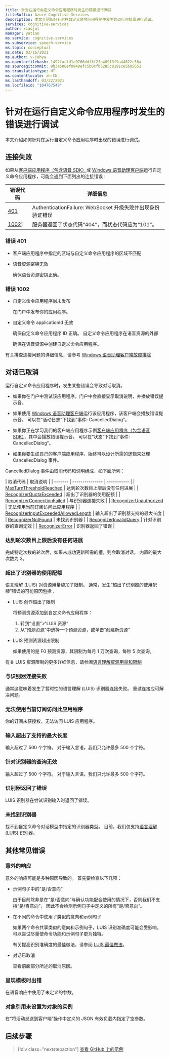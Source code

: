 ```yaml
---
title: 针对在运行自定义命令应用程序时发生的错误进行调试
titleSuffix: Azure Cognitive Services
description: 本文介绍如何针对在自定义命令应用程序中发生的运行时错误进行调试。
services: cognitive-services
author: xiaojul
manager: yetian
ms.service: cognitive-services
ms.subservice: speech-service
ms.topic: conceptual
ms.date: 03/16/2021
ms.author: v-johya
ms.openlocfilehash: 1492facfd1c0766ddf3f23a48913f9a44622c58a
ms.sourcegitcommit: 8b3a588ef0949efc5b0cfb5285c8191ce5b05651
ms.translationtype: HT
ms.contentlocale: zh-CN
ms.lasthandoff: 03/22/2021
ms.locfileid: "104767548"
---
```

# <a name="debug-errors-when-running-a-custom-commands-application"></a>针对在运行自定义命令应用程序时发生的错误进行调试

本文介绍如何针对在运行自定义命令应用程序时出现的错误进行调试。 

## <a name="connection-failed"></a>连接失败

如果从[客户端应用程序（包含语音 SDK）](./how-to-custom-commands-setup-speech-sdk.md)或 [Windows 语音助理客户端](./how-to-custom-commands-developer-flow-test.md)运行自定义命令应用程序，可能会遇到下面列出的连接错误：

| 错误代码 | 详细信息 |
| ------- | -------- |
| [401](#error-401) | AuthenticationFailure: WebSocket 升级失败并出现身份验证错误 |
| [1002](#error-1002)] | 服务器返回了状态代码“404”，而状态代码应为“101”。 |

### <a name="error-401"></a>错误 401
- 客户端应用程序中指定的区域与自定义命令应用程序的区域不匹配

- 语音资源密钥无效
    
    确保语音资源密钥正确。

### <a name="error-1002"></a>错误 1002 
- 自定义命令应用程序尚未发布
    
    在门户中发布你的应用程序。

- 自定义命令 applicationId 无效

    确保自定义命令应用程序 ID 正确。
 自定义命令应用程序在语音资源的外部

    确保在语音资源中创建自定义命令应用程序。

有关排查连接问题的详细信息，请参考 [Windows 语音助理客户端故障排除](https://github.com/Azure-Samples/Cognitive-Services-Voice-Assistant/tree/master/clients/csharp-wpf#troubleshooting)


## <a name="dialog-is-canceled"></a>对话已取消

运行自定义命令应用程序时，发生某些错误会导致对话取消。

- 如果你在门户中测试该应用程序，门户中会直接显示取消说明，并播放错误提示音。 

- 如果使用 [Windows 语音助理客户端](./how-to-custom-commands-developer-flow-test.md)运行该应用程序，该客户端会播放错误提示音。 可以在“活动日志”下找到“事件: CancelledDialog”。 

- 如果你正在学习我们的客户端应用程序示例[客户端应用程序（包含语音 SDK）](./how-to-custom-commands-setup-speech-sdk.md)，其中会播放错误提示音。 可以在“状态”下找到“事件: CancelledDialog”。 

- 如果你要生成自己的客户端应用程序，始终可以设计所需的逻辑来处理 CancelledDialog 事件。

CancelledDialog 事件由取消代码和说明组成，如下面所列：

| 取消代码 | 取消说明 |
| ------- | --------------- | ----------- |
| [MaxTurnThresholdReached](#no-progress-was-made-after-the-max-number-of-turns-allowed) | 达到轮次数目上限后没有任何进展 |
| [RecognizerQuotaExceeded](#recognizer-usage-quota-exceeded) | 超出了识别器的使用配额 |
| [RecognizerConnectionFailed](#connection-to-the-recognizer-failed) | 与识别器连接失败 |
| [RecognizerUnauthorized](#this-application-cannot-be-accessed-with-the-current-subscription) | 无法使用当前订阅访问此应用程序 |
| [RecognizerInputExceededAllowedLength](#input-exceeds-the-maximum-supported-length) | 输入超出了识别器支持的最大长度 |
| [RecognizerNotFound](#recognizer-not-found) | 未找到识别器 |
| [RecognizerInvalidQuery](#invalid-query-for-the-recognizer) | 针对识别器的查询无效 |
| [RecognizerError](#recognizer-return-an-error) | 识别器返回了错误 |

### <a name="no-progress-was-made-after-the-max-number-of-turns-allowed"></a>达到轮次数目上限后没有任何进展
完成特定次数的轮次后，如果未成功更新所需的槽，则会取消对话。 内置的最大次数为 3。

### <a name="recognizer-usage-quota-exceeded"></a>超出了识别器的使用配额
语言理解 (LUIS) 对资源用量施加了限制。 通常，发生“超出了识别器的使用配额”错误的可能原因包括： 
- LUIS 创作超出了限制

    将预测资源添加到自定义命令应用程序： 
    1. 转到“设置”>“LUIS 资源”
    1. 从“预测资源”中选择一个预测资源，或单击“创建新资源”  

- LUIS 预测资源超出限制

    如果使用的是 F0 预测资源，其限制为每月 1 万次查询，每秒 5 次查询。

有关 LUIS 资源限制的更多详细信息，请参阅[语言理解资源用量和限制](../luis/luis-limits.md#resource-usage-and-limits)

### <a name="connection-to-the-recognizer-failed"></a>与识别器连接失败
通常这意味着发生了暂时性的语言理解 (LUIS) 识别器连接失败。 重试连接应可解决问题。

### <a name="this-application-cannot-be-accessed-with-the-current-subscription"></a>无法使用当前订阅访问此应用程序
你的订阅未获授权，无法访问 LUIS 应用程序。 

### <a name="input-exceeds-the-maximum-supported-length"></a>输入超出了支持的最大长度
输入超过了 500 个字符。 对于输入言语，我们只允许最多 500 个字符。

### <a name="invalid-query-for-the-recognizer"></a>针对识别器的查询无效
输入超过了 500 个字符。 对于输入言语，我们只允许最多 500 个字符。

### <a name="recognizer-return-an-error"></a>识别器返回了错误
LUIS 识别器在尝试识别输入时返回了错误。

### <a name="recognizer-not-found"></a>未找到识别器
找不到自定义命令对话模型中指定的识别器类型。 目前，我们仅支持[语言理解 (LUIS) 识别器](https://luis.azure.cn/)。

## <a name="other-common-errors"></a>其他常见错误
### <a name="unexpected-response"></a>意外的响应
意外的响应可能是多种原因导致的。 首先要检查以下几项：
- 示例句子中的“是/否意向”

    由于目前除非是在“是/否意向”与确认功能配合使用的情况下，否则我们不支持“是/否意向”， 因此不会检测示例句子中定义的所有“是/否意向”。

- 在不同的命令中使用了类似的意向和示例句子

    如果两个命令共享类似的意向和示例句子，LUIS 识别准确度可能会受影响。 可以尝试尽量使命令功能和示例句子更为独特。

    有关提高识别准确度的最佳做法，请参阅 [LUIS 最佳做法](../luis/luis-concept-best-practices.md)。

- 对话已取消
    
    查看前面部分所述的取消原因。

### <a name="error-while-rendering-the-template"></a>呈现模板时出错
在语音响应中使用了未定义的参数。 

### <a name="object-reference-not-set-to-an-instance-of-an-object"></a>对象引用未设置为对象的实例
在“将活动发送到客户端”操作中定义的 JSON 有效负载内指定了空参数。

## <a name="next-steps"></a>后续步骤

> [!div class="nextstepaction"]
> [查看 GitHub 上的示例](https://aka.ms/speech/cc-samples)

